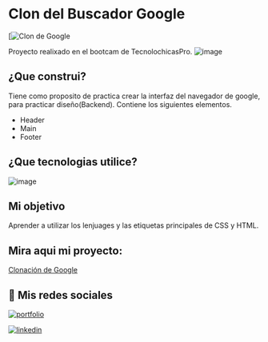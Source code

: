 # Clon del Buscador Google

[![Clon de Google](google-clon-five.vercel.app)


Proyecto realixado en el bootcam de TecnolochicasPro.
![image](https://github.com/Abril12Sanchez/google_clon/assets/137373616/ba8aa166-3f77-461a-9e8e-6b8951d9a2bd)


## ¿Que construi?
Tiene como proposito de practica crear la interfaz del navegador de google, para practicar diseño(Backend). 
Contiene los siguientes elementos.

* Header
* Main
* Footer

## ¿Que tecnologias utilice?

![image](https://github.com/Abril12Sanchez/google_clon/assets/137373616/8a3488f6-7bc2-4fe7-8afb-11e76525f924)


## Mi objetivo

Aprender a utilizar los lenjuages y las etiquetas principales de CSS y HTML. 

## Mira aqui mi proyecto: 

[Clonación de Google](https://google-clon-five.vercel.app/)


## 🔗 Mis redes sociales
[![portfolio](https://img.shields.io/badge/my_portfolio-000?style=for-the-badge&logo=ko-fi&logoColor=white)](https://abril12sanchez.github.io/)

[![linkedin](https://img.shields.io/badge/linkedin-0A66C2?style=for-the-badge&logo=linkedin&logoColor=white)](https://www.linkedin.com/in/dolores-abril-s%C3%A1nchez-3a18b5299/)





